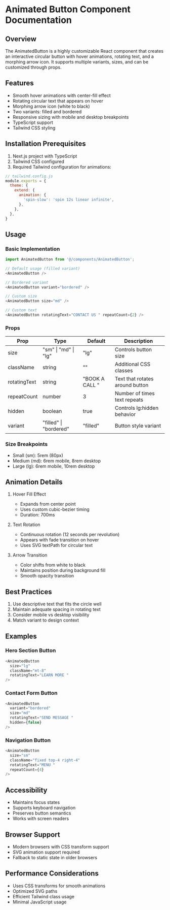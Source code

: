 # Animated Button Component Documentation

## Overview
The AnimatedButton is a highly customizable React component that creates an interactive circular button with hover animations, rotating text, and a morphing arrow icon. It supports multiple variants, sizes, and can be customized through props.

## Features
- Smooth hover animations with center-fill effect
- Rotating circular text that appears on hover
- Morphing arrow icon (white to black)
- Two variants: filled and bordered
- Responsive sizing with mobile and desktop breakpoints
- TypeScript support
- Tailwind CSS styling

## Installation Prerequisites
1. Next.js project with TypeScript
2. Tailwind CSS configured
3. Required Tailwind configuration for animations:

```javascript
// tailwind.config.js
module.exports = {
  theme: {
    extend: {
      animation: {
        'spin-slow': 'spin 12s linear infinite',
      },
    },
  },
}
```

## Usage

### Basic Implementation
```typescript
import AnimatedButton from '@/components/AnimatedButton';

// Default usage (filled variant)
<AnimatedButton />

// Bordered variant
<AnimatedButton variant="bordered" />

// Custom size
<AnimatedButton size="md" />

// Custom text
<AnimatedButton rotatingText="CONTACT US " repeatCount={2} />
```

### Props
| Prop         | Type                   | Default        | Description                     |
| ------------ | ---------------------- | -------------- | ------------------------------- |
| size         | "sm" \| "md" \| "lg"   | "lg"           | Controls button size            |
| className    | string                 | ""             | Additional CSS classes          |
| rotatingText | string                 | "BOOK A CALL " | Text that rotates around button |
| repeatCount  | number                 | 3              | Number of times text repeats    |
| hidden       | boolean                | true           | Controls lg:hidden behavior     |
| variant      | "filled" \| "bordered" | "filled"       | Button style variant            |

### Size Breakpoints
- Small (sm): 5rem (80px)
- Medium (md): 6rem mobile, 8rem desktop
- Large (lg): 6rem mobile, 10rem desktop

## Animation Details
1. Hover Fill Effect
   - Expands from center point
   - Uses custom cubic-bezier timing
   - Duration: 700ms

2. Text Rotation
   - Continuous rotation (12 seconds per revolution)
   - Appears with fade transition on hover
   - Uses SVG textPath for circular text

3. Arrow Transition
   - Color shifts from white to black
   - Maintains position during background fill
   - Smooth opacity transition

## Best Practices
1. Use descriptive text that fits the circle well
2. Maintain adequate spacing in rotating text
3. Consider mobile vs desktop visibility
4. Match variant to design context

## Examples

### Hero Section Button
```typescript
<AnimatedButton 
  size="lg"
  className="mt-8"
  rotatingText="LEARN MORE "
/>
```

### Contact Form Button
```typescript
<AnimatedButton 
  variant="bordered"
  size="md"
  rotatingText="SEND MESSAGE "
  hidden={false}
/>
```

### Navigation Button
```typescript
<AnimatedButton 
  size="sm"
  className="fixed top-4 right-4"
  rotatingText="MENU "
  repeatCount={4}
/>
```

## Accessibility
- Maintains focus states
- Supports keyboard navigation
- Preserves button semantics
- Works with screen readers

## Browser Support
- Modern browsers with CSS transform support
- SVG animation support required
- Fallback to static state in older browsers

## Performance Considerations
- Uses CSS transforms for smooth animations
- Optimized SVG paths
- Efficient Tailwind class usage
- Minimal JavaScript usage